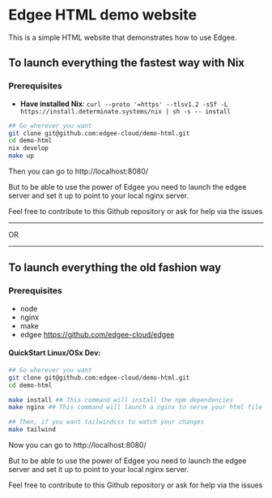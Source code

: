 # Edgee HTML demo website

This is a simple HTML website that demonstrates how to use Edgee.

## To launch everything the fastest way with Nix

### Prerequisites
- **Have installed Nix**: `curl --proto '=https' --tlsv1.2 -sSf -L https://install.determinate.systems/nix | sh -s -- install`

```bash
## Go wherever you want
git clone git@github.com:edgee-cloud/demo-html.git
cd demo-html
nix develop
make up
```

Then you can go to http://localhost:8080/

But to be able to use the power of Edgee you need to launch the edgee server and set it up to point to your local nginx server.

Feel free to contribute to this Github repository or ask for help via the issues

---

OR

---
## To launch everything the old fashion way

### Prerequisites
- node
- nginx
- make
- edgee https://github.com/edgee-cloud/edgee

#### QuickStart Linux/OSx Dev:

```bash
## Go wherever you want
git clone git@github.com:edgee-cloud/demo-html.git
cd demo-html

make install ## This command will install the npm dependencies
make nginx ## This command will launch a nginx to serve your html file

## Then, if you want tailwindcss to watch your changes
make tailwind
```

Now you can go to http://localhost:8080/

But to be able to use the power of Edgee you need to launch the edgee server and set it up to point to your local nginx server.

Feel free to contribute to this Github repository or ask for help via the issues
